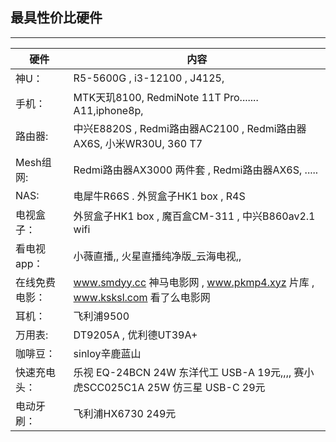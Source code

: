 ## 最具性价比硬件
------------------------------------- 

|硬件              |            内容                                                                 |
|-------------    |-------------------------------------------------------------                    |
| 神U：            | R5-5600G  ,  i3-12100    , J4125,                                              |
| 手机：           | MTK天玑8100, RedmiNote 11T Pro....... A11,iphone8p,                             |
|路由器:           | 中兴E8820S  ,  Redmi路由器AC2100  ,  Redmi路由器AX6S,   小米WR30U,    360 T7      |
|Mesh组网:         | Redmi路由器AX3000 两件套 , Redmi路由器AX6S, .....                                 |
|NAS:             |    电犀牛R66S  .  外贸盒子HK1 box  , R4S                                          |
|电视盒子：         | 外贸盒子HK1 box ,  魔百盒CM-311 , 中兴B860av2.1 wifi                              | 
|看电视app：       | 小薇直播,,   火星直播纯净版_云海电视,,                                              |
|在线免费电影：     | www.smdyy.cc   神马电影网 ,  www.pkmp4.xyz  片库 ,  www.ksksl.com  看了么电影网    |
| 耳机：           |      飞利浦9500                                                                 | 
| 万用表:          |  DT9205A   ,      优利德UT39A+                                                  |
|咖啡豆：          | sinloy辛鹿蓝山                                                                   | 
|快速充电头：       | 乐视 EQ-24BCN 24W 东洋代工 USB-A 19元,,,,  赛小虎SCC025C1A 25W 仿三星 USB-C 29元   |
|电动牙刷：        | 飞利浦HX6730 249元                                                               |

